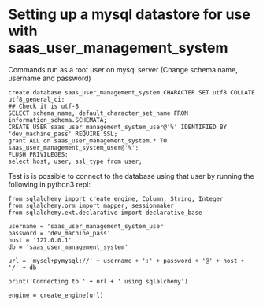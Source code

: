 # Setting up a mysql datastore for use with saas_user_management_system

Commands run as a root user on mysql server (Change schema name, username and password)
```
create database saas_user_management_system CHARACTER SET utf8 COLLATE utf8_general_ci;
## Check it is utf-8
SELECT schema_name, default_character_set_name FROM information_schema.SCHEMATA;
CREATE USER saas_user_management_system_user@'%' IDENTIFIED BY 'dev_machine_pass' REQUIRE SSL;
grant ALL on saas_user_management_system.* TO saas_user_management_system_user@'%';
FLUSH PRIVILEGES;
select host, user, ssl_type from user;
```

Test is is possible to connect to the database using that user by running the following in python3 repl:
```
from sqlalchemy import create_engine, Column, String, Integer
from sqlalchemy.orm import mapper, sessionmaker
from sqlalchemy.ext.declarative import declarative_base

username = 'saas_user_management_system_user'
password = 'dev_machine_pass'
host = '127.0.0.1'
db = 'saas_user_management_system'

url = 'mysql+pymysql://' + username + ':' + password + '@' + host + '/' + db

print('Connecting to ' + url + ' using sqlalchemy')

engine = create_engine(url)

```

